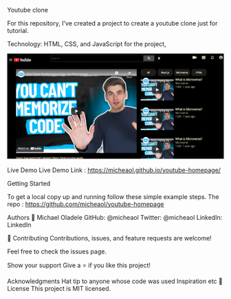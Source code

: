 
Youtube clone

For this repository, I've created a project to create a youtube clone just for tutorial.

Technology:
HTML, CSS, and JavaScript for the project, 

![alt text](https://github.com/micheaol/youtube-homepage/blob/main/images/youtubeclone.PNG)

Live Demo Live Demo Link : https://micheaol.github.io/youtube-homepage/

Getting Started

To get a local copy up and running follow these simple example steps.
The repo : https://github.com/micheaol/youtube-homepage


Authors 👤 Michael Oladele
GitHub: @micheaol Twitter: @micheaol
LinkedIn: LinkedIn


🤝 Contributing Contributions, issues, and feature requests are welcome!

Feel free to check the issues page.

Show your support Give a ⭐️ if you like this project!

Acknowledgments Hat tip to anyone whose code was used Inspiration etc 📝 License This project is MIT licensed.
